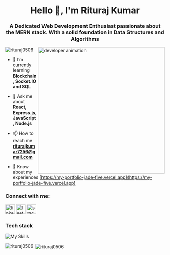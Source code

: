 <h1 align="center">Hello 👋, I'm Rituraj Kumar</h1>
<h3 align="center">A Dedicated Web Development Enthusiast passionate about the MERN stack. With a solid foundation in Data Structures and Algorithms </h3>

<img align="right" alt="developer animation"  width="400" src="https://media.tenor.com/Li7HobCHqa0AAAAi/trial.gif" />

<p align="left"> <img src="https://komarev.com/ghpvc/?username=rahul4019&label=Profile%20views&color=0e75b6&style=flat" alt="rituraj0506" /> </p>

- 🌱 I’m currently learning **Blockchain, Socket.IO and SQL**

- 💬 Ask me about **React, Express.js, JavaScript, Node.js**

- 📫 How to reach me **riturajkumar7256@gmail.com**

- 📄 Know about my experiences [https://my-portfolio-jade-five.vercel.app](https://my-portfolio-jade-five.vercel.app)

<h3 align="left">Connect with me:</h3>
<p align="left">
<a href="https://www.linkedin.com/in/rituraj-kumar-b8b302224/" target="blank"><img src="https://img.shields.io/static/v1?message=LinkedIn&logo=linkedin&label=&color=0077B5&logoColor=white&labelColor=&style=for-the-badge" height="30" alt="linkedin logo"  /></a>
<a href="https://leetcode.com/riturajkumar7256/" target="blank"><img src="https://img.shields.io/static/v1?message=LeetCode&logo=leetcode&label=&color=black&logoColor=orange&labelColor=&style=for-the-badge" height="30" alt="leetcode logo"  /></a>
<a href="https://stackoverflow.com/users/19168229/rahul4019" target="blank"><img src="https://img.shields.io/static/v1?message=stackOverflow&logo=stackoverflow&label=&color=gray&logoColor=orange&labelColor=&style=for-the-badge" height="30" alt="stackoverflow logo"  /></a>
</p>

<h3 align="left">Tech stack</h3>

![My Skills](https://skillicons.dev/icons?i=js,react,tailwind,redux,express,nodejs,mongodb,css,html,c,bootstrap,cpp)

<p><img align="left" src="https://github-readme-stats.vercel.app/api/top-langs?username=rahul4019&show_icons=true&locale=en&layout=compact" alt="rituraj0506" /></p>

<p>&nbsp;<img align="center" src="https://github-readme-stats.vercel.app/api?username=rituraj0506&show_icons=true&locale=en" alt="rituraj0506" /></p>
